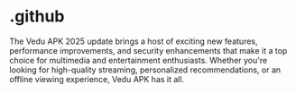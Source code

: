# .github
The Vedu APK 2025 update brings a host of exciting new features, performance improvements, and security enhancements that make it a top choice for multimedia and entertainment enthusiasts. Whether you're looking for high-quality streaming, personalized recommendations, or an offline viewing experience, Vedu APK has it all.
